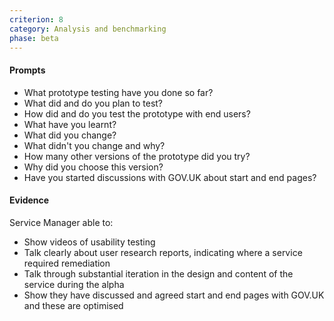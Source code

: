 ```yaml
---
criterion: 8
category: Analysis and benchmarking
phase: beta
---
```


#### Prompts

* What prototype testing have you done so far?
* What did and do you plan to test?
* How did and do you test the prototype with end users?
* What have you learnt?
* What did you change?
* What didn't you change and why?
* How many other versions of the prototype did you try?
* Why did you choose this version?
* Have you started discussions with GOV.UK about start and end pages?


#### Evidence

Service Manager able to:

* Show videos of usability testing
* Talk clearly about user research reports, indicating where a service required remediation
* Talk through substantial iteration in the design and content of the service during the alpha
* Show they have discussed and agreed start and end pages with GOV.UK and these are optimised
